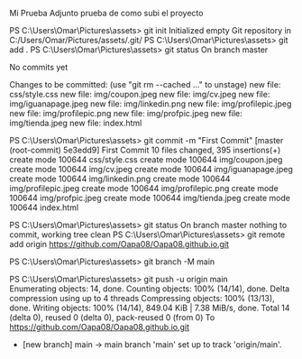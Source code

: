 Mi Prueba
Adjunto prueba de  como subi el proyecto

PS C:\Users\Omar\Pictures\assets> git init
Initialized empty Git repository in C:/Users/Omar/Pictures/assets/.git/
PS C:\Users\Omar\Pictures\assets> git add .
PS C:\Users\Omar\Pictures\assets> git status
On branch master

No commits yet

Changes to be committed:
  (use "git rm --cached <file>..." to unstage)
        new file:   css/style.css
        new file:   img/coupon.jpeg
        new file:   img/cv.jpeg
        new file:   img/iguanapage.jpeg
        new file:   img/linkedin.png
        new file:   img/profilepic.jpeg
        new file:   img/profilepic.png
        new file:   img/profpic.jpeg
        new file:   img/tienda.jpeg
        new file:   index.html

PS C:\Users\Omar\Pictures\assets> git commit -m "First Commit"
[master (root-commit) 5e3edd9] First Commit
 10 files changed, 395 insertions(+)
 create mode 100644 css/style.css
 create mode 100644 img/coupon.jpeg
 create mode 100644 img/cv.jpeg
 create mode 100644 img/iguanapage.jpeg
 create mode 100644 img/linkedin.png
 create mode 100644 img/profilepic.jpeg
 create mode 100644 img/profilepic.png
 create mode 100644 img/profpic.jpeg
 create mode 100644 img/tienda.jpeg
 create mode 100644 index.html
 
PS C:\Users\Omar\Pictures\assets> git status
On branch master
nothing to commit, working tree clean
PS C:\Users\Omar\Pictures\assets> git remote add origin https://github.com/Oapa08/Oapa08.github.io.git

PS C:\Users\Omar\Pictures\assets> git branch -M main

PS C:\Users\Omar\Pictures\assets> git push -u origin main                                  
Enumerating objects: 14, done.
Counting objects: 100% (14/14), done.
Delta compression using up to 4 threads
Compressing objects: 100% (13/13), done.
Writing objects: 100% (14/14), 849.04 KiB | 7.38 MiB/s, done.
Total 14 (delta 0), reused 0 (delta 0), pack-reused 0 (from 0)
To https://github.com/Oapa08/Oapa08.github.io.git
 * [new branch]      main -> main
branch 'main' set up to track 'origin/main'.

